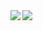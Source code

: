 <a href="https://github.com/anuraghazra/github-readme-stats">
  <img align="left" src="https://github-readme-stats-git-masterrstaa-rickstaa.vercel.app/api?username=key5n&count_private=true&theme=cobalt" />
</a>
<a href="https://github.com/anuraghazra/convoychat">
  <img src="https://github-readme-stats-git-masterrstaa-rickstaa.vercel.app/api/top-langs/?username=key5n&layout=compact&theme=cobalt" />
</a>
